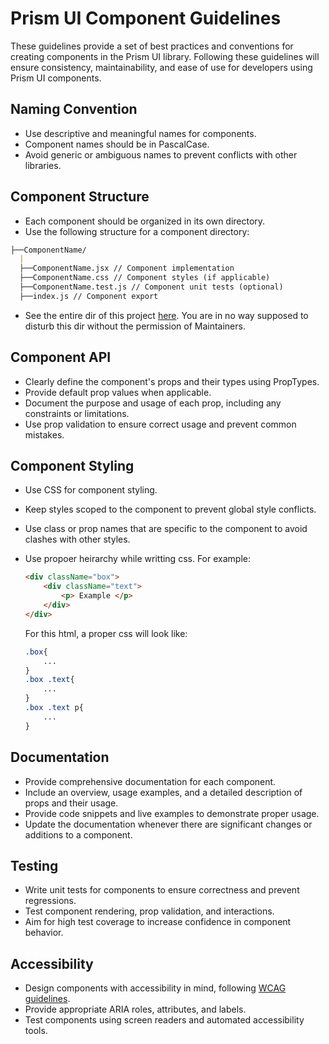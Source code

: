 # Prism UI Component Guidelines

These guidelines provide a set of best practices and conventions for creating components in the Prism UI library. Following these guidelines will ensure consistency, maintainability, and ease of use for developers using Prism UI components.

## Naming Convention

- Use descriptive and meaningful names for components.
- Component names should be in PascalCase.
- Avoid generic or ambiguous names to prevent conflicts with other libraries.

## Component Structure

- Each component should be organized in its own directory.
- Use the following structure for a component directory:

```md
├──ComponentName/  
  |  
  ├──ComponentName.jsx // Component implementation  
  ├──ComponentName.css // Component styles (if applicable)  
  ├──ComponentName.test.js // Component unit tests (optional)
  ├──index.js // Component export
```

- See the entire dir of this project [here](/#). You are in no way supposed to disturb this dir without the permission of Maintainers. 
  
## Component API

- Clearly define the component's props and their types using PropTypes.
- Provide default prop values when applicable.
- Document the purpose and usage of each prop, including any constraints or limitations.
- Use prop validation to ensure correct usage and prevent common mistakes.

## Component Styling

- Use CSS for component styling.
- Keep styles scoped to the component to prevent global style conflicts.
- Use class or prop names that are specific to the component to avoid clashes with other styles.
- Use propoer heirarchy while writting css.  For example: 

	```html
	<div className="box">
		<div className="text">
			<p> Example </p>
		</div>
	</div>
	```

	For this html, a proper css will look like:

	```css
	.box{
		...
	}
	.box .text{
		...
	}
	.box .text p{
		...
	}
	```


## Documentation

- Provide comprehensive documentation for each component.
- Include an overview, usage examples, and a detailed description of props and their usage.
- Provide code snippets and live examples to demonstrate proper usage.
- Update the documentation whenever there are significant changes or additions to a component.

## Testing

- Write unit tests for components to ensure correctness and prevent regressions.
- Test component rendering, prop validation, and interactions.
- Aim for high test coverage to increase confidence in component behavior.

## Accessibility

- Design components with accessibility in mind, following [WCAG guidelines](https://guides.cuny.edu/accessibility/whyitmatters#:~:text=WCAG%202.0%20is%20based%20on,operable%2C%20understandable%2C%20and%20robust.).
- Provide appropriate ARIA roles, attributes, and labels.
- Test components using screen readers and automated accessibility tools.
